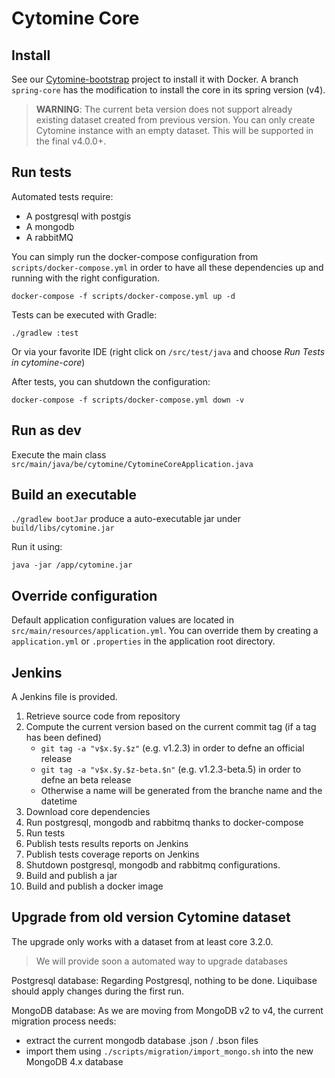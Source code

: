 # Cytomine Core

## Install

See our [Cytomine-bootstrap](https://github.com/cytomine/Cytomine-bootstrap) project to install it with Docker.
A branch `spring-core` has the modification to install the core in its spring version (v4).

>  **WARNING**: The current beta version does not support already existing dataset created from previous version. You can only create Cytomine instance with an empty dataset. 
> This will be supported in the final v4.0.0+.

## Run tests

Automated tests require:
* A postgresql with postgis
* A mongodb
* A rabbitMQ

You can simply run the docker-compose configuration from `scripts/docker-compose.yml` in order to have all these dependencies up and running with the right configuration.

`docker-compose -f scripts/docker-compose.yml up -d`

Tests can be executed with Gradle:

`./gradlew :test`

Or via your favorite IDE (right click on `/src/test/java` and choose *Run Tests in cytomine-core*)

After tests, you can shutdown the configuration:

`docker-compose -f scripts/docker-compose.yml down -v`

## Run as dev

Execute the main class `src/main/java/be/cytomine/CytomineCoreApplication.java` 

## Build an executable

`./gradlew bootJar` produce a auto-executable jar under `build/libs/cytomine.jar`

Run it using:

`java -jar /app/cytomine.jar`

## Override configuration

Default application configuration values are located in `src/main/resources/application.yml`.
You can override them by creating a `application.yml` or `.properties` in the application root directory.

## Jenkins

A Jenkins file is provided.

1. Retrieve source code from repository
2. Compute the current version based on the current commit tag (if a tag has been defined)
    * `git tag -a "v$x.$y.$z"` (e.g. v1.2.3) in order to defne an official release
    * `git tag -a "v$x.$y.$z-beta.$n"` (e.g. v1.2.3-beta.5) in order to defne an beta release
    * Otherwise a name will be generated from the branche name and the datetime
3. Download core dependencies
4. Run postgresql, mongodb and rabbitmq thanks to docker-compose
5. Run tests
6. Publish tests results reports on Jenkins
7. Publish tests coverage reports on Jenkins
8. Shutdown postgresql, mongodb and rabbitmq configurations.
9. Build and publish a jar
10. Build and publish a docker image 

## Upgrade from old version Cytomine dataset

The upgrade only works with a dataset from at least core 3.2.0.

> We will provide soon a automated way to upgrade databases

Postgresql database:
Regarding Postgresql, nothing to be done. 
Liquibase should apply changes during the first run.

MongoDB database:
As we are moving from MongoDB v2 to v4, the current migration process needs:
* extract the current mongodb database .json / .bson files
* import them using `./scripts/migration/import_mongo.sh` into the new MongoDB 4.x database

